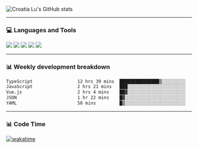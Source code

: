 ![Croatia Lu's GitHub stats](https://github-readme-stats.vercel.app/api?username=croatialu&show_icons=true&theme=transparent)

<hr>

### 💻 Languages and Tools

<code><a href="https://nodejs.org/en"><img src="https://api.iconify.design/skill-icons:nodejs-light.svg" /></a></code>
<code><a href="https://www.typescriptlang.org/"><img src="https://api.iconify.design/logos:typescript-icon.svg" /></a></code>
<code><a href="https://react.dev"><img src="https://api.iconify.design/logos:react.svg" /></a></code>
<code><a href="https://github.com/vuejs/core"><img src="https://api.iconify.design/logos:vue.svg" /></a></code> 
<code><a href="https://www.docker.com/"><img src="https://api.iconify.design/logos:docker-icon.svg" /></a></code> 

<hr>

### 📊 Weekly development breakdown

<!--START_SECTION:waka-->

```txt
TypeScript                 12 hrs 39 mins  ███████████████▒░░░░░░░░░   60.97 %
JavaScript                 2 hrs 21 mins   ███░░░░░░░░░░░░░░░░░░░░░░   11.34 %
Vue.js                     2 hrs 4 mins    ██▓░░░░░░░░░░░░░░░░░░░░░░   10.01 %
JSON                       1 hr 22 mins    █▓░░░░░░░░░░░░░░░░░░░░░░░   06.64 %
YAML                       58 mins         █▒░░░░░░░░░░░░░░░░░░░░░░░   04.73 %
```

<!--END_SECTION:waka-->

<hr>

### 📊 Code Time

[![wakatime](https://wakatime.com/badge/user/385c169e-5cb1-4640-b485-74e2af473e5d.svg)](https://wakatime.com/@croatialu)
